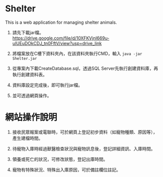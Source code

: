 # Shelter
This is a web application for managing shelter animals.

1. 請先下載jar檔。<br>
https://drive.google.com/file/d/10XFKVjnI669u-uIUEuDOkCDJ_tn0FftV/view?usp=drive_link

2. 將檔案放在C槽下資料夾內，在該資料夾執行CMD，輸入
<code>java -jar Shelter.jar</code>

4. 從專案內下載CreateDatabase.sql，透過SQL Server先執行創建資料庫，再執行創建資料表。

5. 資料庫設定完成後，即可執行jar檔。

6. 並可透過網頁操作。


# 網站操作說明
1. 接收民眾報案或電聯時，可於網頁上登記初步資料（如寵物種類、原因等），產生建檔時間。
   
2. 待寵物入庫時經過獸醫檢查狀況與寵物訊息後，登記詳細資訊、入庫時間。

3. 領養或死亡的狀況，可修改狀態，登記出庫時間。

4. 寵物有特殊狀況、特殊出入庫原因，可於備註欄位註記。

